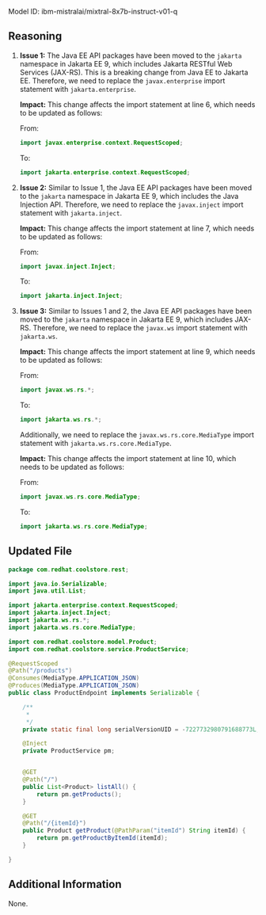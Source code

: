 Model ID: ibm-mistralai/mixtral-8x7b-instruct-v01-q

## Reasoning

1. **Issue 1:** The Java EE API packages have been moved to the `jakarta` namespace in Jakarta EE 9, which includes Jakarta RESTful Web Services (JAX-RS). This is a breaking change from Java EE to Jakarta EE. Therefore, we need to replace the `javax.enterprise` import statement with `jakarta.enterprise`.

    **Impact:** This change affects the import statement at line 6, which needs to be updated as follows:

    From:
    ```java
    import javax.enterprise.context.RequestScoped;
    ```
    To:
    ```java
    import jakarta.enterprise.context.RequestScoped;
    ```

2. **Issue 2:** Similar to Issue 1, the Java EE API packages have been moved to the `jakarta` namespace in Jakarta EE 9, which includes the Java Injection API. Therefore, we need to replace the `javax.inject` import statement with `jakarta.inject`.

    **Impact:** This change affects the import statement at line 7, which needs to be updated as follows:

    From:
    ```java
    import javax.inject.Inject;
    ```
    To:
    ```java
    import jakarta.inject.Inject;
    ```

3. **Issue 3:** Similar to Issues 1 and 2, the Java EE API packages have been moved to the `jakarta` namespace in Jakarta EE 9, which includes JAX-RS. Therefore, we need to replace the `javax.ws` import statement with `jakarta.ws`.

    **Impact:** This change affects the import statement at line 9, which needs to be updated as follows:

    From:
    ```java
    import javax.ws.rs.*;
    ```
    To:
    ```java
    import jakarta.ws.rs.*;
    ```

    Additionally, we need to replace the `javax.ws.rs.core.MediaType` import statement with `jakarta.ws.rs.core.MediaType`.

    **Impact:** This change affects the import statement at line 10, which needs to be updated as follows:

    From:
    ```java
    import javax.ws.rs.core.MediaType;
    ```
    To:
    ```java
    import jakarta.ws.rs.core.MediaType;
    ```

## Updated File

```java
package com.redhat.coolstore.rest;

import java.io.Serializable;
import java.util.List;

import jakarta.enterprise.context.RequestScoped;
import jakarta.inject.Inject;
import jakarta.ws.rs.*;
import jakarta.ws.rs.core.MediaType;

import com.redhat.coolstore.model.Product;
import com.redhat.coolstore.service.ProductService;

@RequestScoped
@Path("/products")
@Consumes(MediaType.APPLICATION_JSON)
@Produces(MediaType.APPLICATION_JSON)
public class ProductEndpoint implements Serializable {

    /**
     *
     */
    private static final long serialVersionUID = -7227732980791688773L;

    @Inject
    private ProductService pm;


    @GET
    @Path("/")
    public List<Product> listAll() {
        return pm.getProducts();
    }

    @GET
    @Path("/{itemId}")
    public Product getProduct(@PathParam("itemId") String itemId) {
        return pm.getProductByItemId(itemId);
    }

}
```

## Additional Information

None.